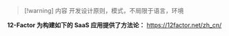 
> [!warning] 内容
> 开发设计原则，模式，不局限于语言，环境


**12-Factor 为构建如下的 SaaS 应用提供了方法论：**
https://12factor.net/zh_cn/
